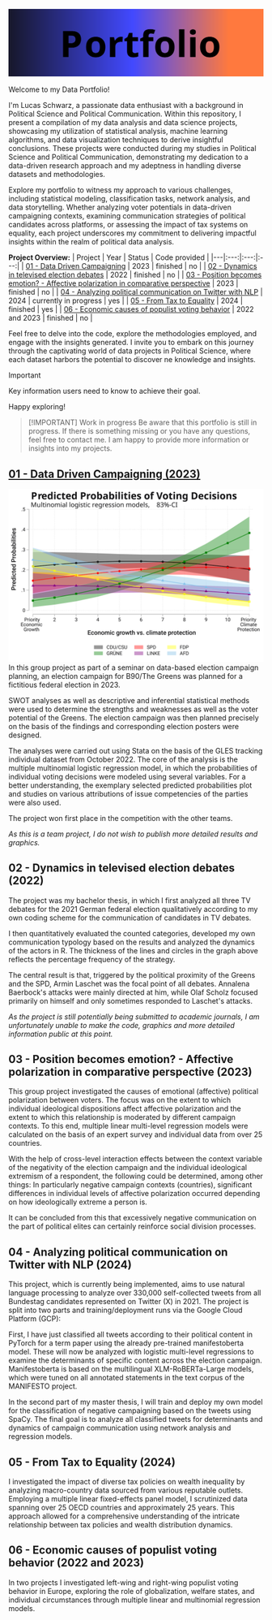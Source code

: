 ![Alt text](./img/header1.svg)

Welcome to my Data Portfolio! 

I'm Lucas Schwarz, a passionate data enthusiast with a background in Political Science and Political Communication. Within this repository, I present a compilation of my data analysis and data science projects, showcasing my utilization of statistical analysis, machine learning algorithms, and data visualization techniques to derive insightful conclusions. These projects were conducted during my studies in Political Science and Political Communication, demonstrating my dedication to a data-driven research approach and my adeptness in handling diverse datasets and methodologies.

Explore my portfolio to witness my approach to various challenges, including statistical modeling, classification tasks, network analysis, and data storytelling. Whether analyzing voter potentials in data-driven campaigning contexts, examining communication strategies of political candidates across platforms, or assessing the impact of tax systems on equality, each project underscores my commitment to delivering impactful insights within the realm of political data analysis.

**Project Overview:**
| Project | Year | Status | Code provided |
|---|:---:|:---:|:---:|
| [01 - Data Driven Campaigning](#01---data-driven-campaigning-2023) | 2023 | finished  | no  |
| [02 - Dynamics in televised election debates](#02---dynamics-in-televised-election-debates-2022)  | 2022 | finished | no |
| [03 - Position becomes emotion? - Affective polarization in comparative perspective](#03---position-becomes-emotion---affective-polarization-in-comparative-perspective-2023) | 2023  | finished  | no |
| [04 - Analyzing political communication on Twitter with NLP](#04---analyzing-political-communication-on-twitter-with-nlp-2024) |  2024  | currently in progress  | yes | 
| [05 - From Tax to Equality]()  |  2024  | finished | yes | 
| [06 - Economic causes of populist voting behavior](#06---economic-causes-of-populist-voting-behavior-2022-and-2023) | 2022 and 2023 | finished | no |

Feel free to delve into the code, explore the methodologies employed, and engage with the insights generated. I invite you to embark on this journey through the captivating world of data projects in Political Science, where each dataset harbors the potential to discover ne knowledge and insights.

> [!IMPORTANT]
> Key information users need to know to achieve their goal.

Happy exploring!

> [!IMPORTANT] Work in progress
> Be aware that this portfolio is still in progress. If there is something missing or you have any questions, feel free to contact me. I am happy to provide more information or insights into my projects.

## [01 - Data Driven Campaigning (2023)](https://github.com/TheLucasSchwarz/portfolio/tree/main/01-Data_Driven_Campaigning)
<img src="./img/p1_img1.svg" alt="drawing" width="600"/>
In this group project as part of a seminar on data-based election campaign planning, an election campaign for B90/The Greens was planned for a fictitious federal election in 2023. 

SWOT analyses as well as descriptive and inferential statistical methods were used to determine the strengths and weaknesses as well as the voter potential of the Greens. The election campaign was then planned precisely on the basis of the findings and corresponding election posters were designed.

The analyses were carried out using Stata on the basis of the GLES tracking individual dataset from October 2022. The core of the analysis is the multiple multinomial logistic regression model, in which the probabilities of individual voting decisions were modeled using several variables. For a better understanding, the exemplary selected predicted probabilities plot and studies on various attributions of issue competencies of the parties were also used.

The project won first place in the competition with the other teams. 

*As this is a team project, I do not wish to publish more detailed results and graphics.*

## 02 - Dynamics in televised election debates (2022)
The project was my bachelor thesis, in which I first analyzed all three TV debates for the 2021 German federal election qualitatively according to my own coding scheme for the communication of candidates in TV debates.

I then quantitatively evaluated the counted categories, developed my own communication typology based on the results and analyzed the dynamics of the actors in R. The thickness of the lines and circles in the graph above reflects the percentage frequency of the strategy.

The central result is that, triggered by the political proximity of the Greens and the SPD, Armin Laschet was the focal point of all debates. Annalena Baerbock's attacks were mainly directed at him, while Olaf Scholz focused primarily on himself and only sometimes responded to Laschet's attacks.

*As the project is still potentially being submitted to academic journals, I am unfortunately unable to make the code, graphics and more detailed information public at this point.*

## 03 - Position becomes emotion? - Affective polarization in comparative perspective (2023)
This group project investigated the causes of emotional (affective) political polarization between voters. The focus was on the extent to which individual ideological dispositions affect affective polarization and the extent to which this relationship is moderated by different campaign contexts. To this end, multiple linear multi-level regression models were calculated on the basis of an expert survey and individual data from over 25 countries. 

With the help of cross-level interaction effects between the context variable of the negativity of the election campaign and the individual ideological extremism of a respondent, the following could be determined, among other things: In particularly negative campaign contexts (countries), significant differences in individual levels of affective polarization occurred depending on how ideologically extreme a person is.

It can be concluded from this that excessively negative communication on the part of political elites can certainly reinforce social division processes.

## 04 - Analyzing political communication on Twitter with NLP (2024)
This project, which is currently being implemented, aims to use natural language processing to analyze over 330,000 self-collected tweets from all Bundestag candidates represented on Twitter (X) in 2021. The project is split into two parts and training/deployment runs via the Google Cloud Platform (GCP):

First, I have just classified all tweets according to their political content in PyTorch for a term paper using the already pre-trained manifestoberta model. These will now be analyzed with logistic multi-level regressions to examine the determinants of specific content across the election campaign. Manifestoberta is based on the multilingual XLM-RoBERTa-Large models, which were tuned on all annotated statements in the text corpus of the MANIFESTO project.

In the second part of my master thesis, I will train and deploy my own model for the classification of negative campaigning based on the tweets using SpaCy. The final goal is to analyze all classified tweets for determinants and dynamics of campaign communication using network analysis and regression models. 

## 05 - From Tax to Equality (2024)
I investigated the impact of diverse tax policies on wealth inequality by analyzing macro-country data sourced from various reputable outlets. Employing a multiple linear fixed-effects panel model, I scrutinized data spanning over 25 OECD countries and approximately 25 years. This approach allowed for a comprehensive understanding of the intricate relationship between tax policies and wealth distribution dynamics.
 
## 06 - Economic causes of populist voting behavior (2022 and 2023)
In two projects I investigated left-wing and right-wing populist voting behavior in Europe, exploring the role of globalization, welfare states, and individual circumstances through multiple linear and multinomial regression models.
